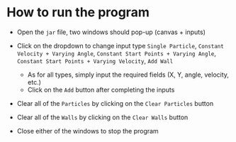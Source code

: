 # How to run the program
- Open the `jar` file, two windows should pop-up (canvas + inputs)
 
- Click on the dropdown to change input type `Single Particle`, `Constant Velocity + Varying Angle`, `Constant Start Points + Varying Angle`, `Constant Start Points + Varying Velocity`, `Add Wall`
 
  - As for all types, simply input the required fields (X, Y, angle, velocity, etc.)
  - Click on the `Add` button after completing the inputs
 
- Clear all of the `Particles` by clicking on the `Clear Particles` button

- Clear all of the `Walls` by clicking on the `Clear Walls` button

- Close either of the windows to stop the program
